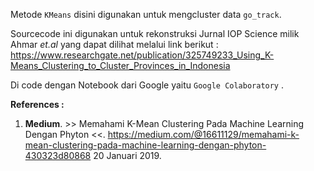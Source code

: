 Metode ```KMeans``` disini digunakan untuk mengcluster data ```go_track```. 

Sourcecode ini digunakan untuk rekonstruksi Jurnal IOP Science milik Ahmar *et.al* yang dapat dilihat melalui link berikut : https://www.researchgate.net/publication/325749233_Using_K-Means_Clustering_to_Cluster_Provinces_in_Indonesia

Di code dengan Notebook dari Google yaitu ```Google Colaboratory``` .

**References :**
1. **Medium**. >> Memahami K-Mean Clustering Pada Machine Learning Dengan Phyton <<. https://medium.com/@16611129/memahami-k-mean-clustering-pada-machine-learning-dengan-phyton-430323d80868 20 Januari 2019.
